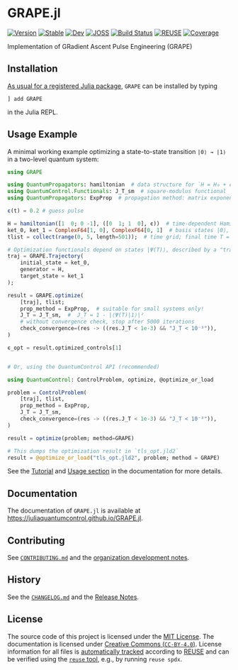 <!--
SPDX-FileCopyrightText: © 2025 Michael Goerz <mail@michaelgoerz.net>

SPDX-License-Identifier: CC-BY-4.0
-->

# GRAPE.jl

[![Version](https://juliahub.com/docs/General/GRAPE/stable/version.svg)](https://juliahub.com/ui/Packages/General/GRAPE)
[![Stable](https://img.shields.io/badge/docs-stable-blue.svg)](https://juliaquantumcontrol.github.io/GRAPE.jl/)
[![Dev](https://img.shields.io/badge/docs-dev-blue.svg)](https://juliaquantumcontrol.github.io/GRAPE.jl/dev)
[![JOSS](https://joss.theoj.org/papers/25e7a240c129459ad160dd3fb9d009d8/status.svg)](https://joss.theoj.org/papers/25e7a240c129459ad160dd3fb9d009d8)
[![Build Status](https://github.com/JuliaQuantumControl/GRAPE.jl/workflows/CI/badge.svg)](https://github.com/JuliaQuantumControl/GRAPE.jl/actions)
[![REUSE](https://github.com/JuliaQuantumControl/GRAPE.jl/actions/workflows/REUSE.yml/badge.svg)](https://github.com/JuliaQuantumControl/GRAPE.jl/actions/workflows/REUSE.yml)
[![Coverage](https://codecov.io/gh/JuliaQuantumControl/GRAPE.jl/branch/master/graph/badge.svg)](https://codecov.io/gh/JuliaQuantumControl/GRAPE.jl)

Implementation of GRadient Ascent Pulse Engineering (GRAPE)

## Installation

[As usual for a registered Julia package](https://docs.julialang.org/en/v1/stdlib/Pkg/), `GRAPE` can be installed by typing

```
] add GRAPE
```

in the Julia REPL.

## Usage Example

A minimal working example optimizing a state-to-state transition `|0⟩ → |1⟩` in a two-level quantum system:

```julia
using GRAPE

using QuantumPropagators: hamiltonian  # data structure for `H = H₀ + ϵ(t) H₁`
using QuantumControl.Functionals: J_T_sm  # square-modulus functional
using QuantumPropagators: ExpProp  # propagation method: matrix exponentiation

ϵ(t) = 0.2 # guess pulse

H = hamiltonian([1  0; 0 -1], ([0  1; 1  0], ϵ))  # time-dependent Hamiltonian
ket_0, ket_1 = ComplexF64[1, 0], ComplexF64[0, 1]  # basis states |0⟩, |1⟩
tlist = collect(range(0, 5, length=501));  # time grid; final time T = 5.0

# Optimization functionals depend on states |Ψ(T)⟩, described by a "trajectory"
traj = GRAPE.Trajectory(
    initial_state = ket_0,
    generator = H,
    target_state = ket_1
);

result = GRAPE.optimize(
    [traj], tlist;
    prop_method = ExpProp,  # suitable for small systems only!
    J_T = J_T_sm,  #  J_T = 1 - |⟨Ψ(T)|1⟩|²
    # without convergence check, stop after 5000 iterations
    check_convergence=(res -> ((res.J_T < 1e-3) && "J_T < 10⁻³")),
)

ϵ_opt = result.optimized_controls[1]


# Or, using the QuantumControl API (recommended)

using QuantumControl: ControlProblem, optimize, @optimize_or_load

problem = ControlProblem(
    [traj], tlist,
    prop_method = ExpProp,
    J_T = J_T_sm,
    check_convergence=(res -> ((res.J_T < 1e-3) && "J_T < 10⁻³")),
)

result = optimize(problem; method=GRAPE)

# This dumps the optimization result in `tls_opt.jld2`
result = @optimize_or_load("tls_opt.jld2", problem; method = GRAPE)
```

See the [Tutorial](https://juliaquantumcontrol.github.io/GRAPE.jl/stable/tutorial/) and [Usage section](https://juliaquantumcontrol.github.io/GRAPE.jl/stable/usage/) in the documentation for more details.

## Documentation

The documentation of `GRAPE.jl` is available at <https://juliaquantumcontrol.github.io/GRAPE.jl>.

## Contributing

See [`CONTRIBUTING.md`](https://github.com/JuliaQuantumControl/.github/blob/master/CONTRIBUTING.md#contributing-to-juliaquantumcontrol-packages) and the [organization development notes](https://github.com/JuliaQuantumControl#development).


[`QuantumControl.jl`]: https://github.com/JuliaQuantumControl/QuantumControl.jl#readme
[JuliaQuantumControl]: https://github.com/JuliaQuantumControl

## History

See the [`CHANGELOG.md`](CHANGELOG.md) and the [Release Notes](https://github.com/JuliaQuantumControl/GRAPE.jl/releases).

## License

The source code of this project is licensed under the [MIT License](LICENSE). The documentation is licensed under [Creative Commons (`CC-BY-4.0`)](https://creativecommons.org/licenses/by/4.0/deed.en). License information for all files is [automatically tracked](https://github.com/JuliaQuantumControl/GRAPE.jl/actions/workflows/REUSE.yml) according to [REUSE](https://reuse.software) and can be verified using the [`reuse` tool](https://github.com/fsfe/reuse-tool?tab=readme-ov-file#reuse), e.g., by running `reuse spdx`.
